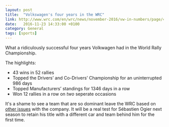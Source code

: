 ```yaml
---
layout: post
title:  "Volkswagen's four years in the WRC"
link: http://www.wrc.com/en/wrc/news/november-2016/vw-in-numbers/page/4105--12-12-.html
date:   2016-11-23 14:33:00 +0100
category: General
tags: [sports]
---
```


What a ridiculously successful four years Volkwagen had in the World Rally Championship. 

The highlights:

* 43 wins in 52 rallies
* Topped the Drivers’ and Co-Drivers’ Championship for an uninterrupted 986 days
* Topped Manufacturers’ standings for 1346 days in a row
* Won 12 rallies in a row on *two* seperate occasions

It's a shame to see a team that are so dominant leave the WRC based on [other issues][scandal] with the company. It will be a real test for Sébastien Ogier next season to retain his title with a different car and team behind him for the first time.

[scandal]:https://en.wikipedia.org/wiki/Volkswagen_emissions_scandal
